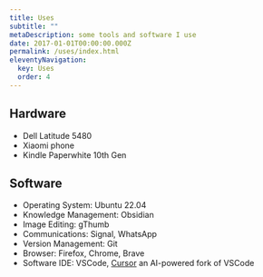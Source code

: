 ```yaml
---
title: Uses
subtitle: ""
metaDescription: some tools and software I use
date: 2017-01-01T00:00:00.000Z
permalink: /uses/index.html
eleventyNavigation:
  key: Uses
  order: 4
---
```


## Hardware
- Dell Latitude 5480
- Xiaomi phone
- Kindle Paperwhite 10th Gen

## Software
- Operating System: Ubuntu 22.04
- Knowledge Management: Obsidian
- Image Editing: gThumb
- Communications: Signal, WhatsApp
- Version Management: Git
- Browser: Firefox, Chrome, Brave
- Software IDE: VSCode, [Cursor](https://cursor.com) an AI-powered fork of VSCode

